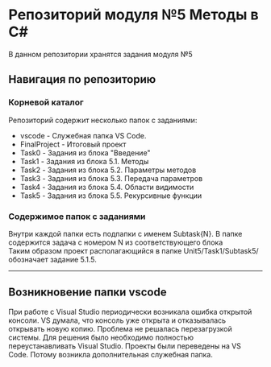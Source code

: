 # Репозиторий модуля №5 Методы в С#
В данном репозитории хранятся задания модуля №5 
## Навигация по репозиторию
### Корневой каталог
Репозиторий содержит несколько папок с заданиями:
- vscode - Служебная папка VS Code.  
- FinalProject - Итоговый проект
- Task0 - Задания из блока "Введение"
- Task1 - Задания из блока 5.1. Методы
- Task2 - Задания из блока 5.2. Параметры методов
- Task3 - Задания из блока 5.3. Передача параметров
- Task4 - Задания из блока 5.4. Области видимости
- Task5 - Задания из блока 5.5. Рекурсивные функции
### Содержимое папок с заданиями
Внутри каждой папки есть подпапки с именем Subtask{N}. В папке содержится задача с номером N из соответствующего блока  
Таким образом проект располагающийся в папке Unit5/Task1/Subtask5/ обозначает задание 5.1.5.  
***
## Возникновение папки vscode
При работе с Visual Studio периодически возникала ошибка открытой консоли. VS думала, что консоль уже открыта и отказывалась открывать новую копию. Проблема не решалась перезагрузкой системы. Для решения было необходимо полностью переустанавливать Visual Studio. Проекты были переведены на VS Code. Потому возникла дополнительная служебная папка.
